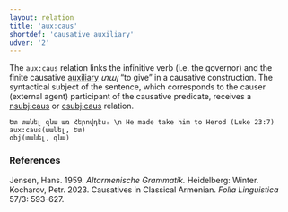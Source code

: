 ```yaml
---
layout: relation
title: 'aux:caus'
shortdef: 'causative auxiliary'
udver: '2'
---
```


The `aux:caus` relation links the infinitive verb (i.e. the governor) and the finite causative [auxiliary](AUX) _տալ_ “to give” in a causative construction.
The syntactical subject of the sentence, which corresponds to the causer (external agent) participant of the causative predicate, receives a [nsubj:caus]() or [csubj:caus]() relation.

~~~ sdparse
Ետ տանել զնա առ Հերովդէս։ \n He made take him to Herod (Luke 23:7)
aux:caus(տանել, Ետ)
obj(տանել, զնա)
~~~ 


### References

Jensen, Hans. 1959. _Altarmenische Grammatik._ Heidelberg: Winter.
Kocharov, Petr. 2023. Causatives in Classical Armenian. _Folia Linguistica_ 57/3: 593-627.
<!-- Interlanguage links updated Po 11. listopadu 2024, 20:10:28 CET -->
